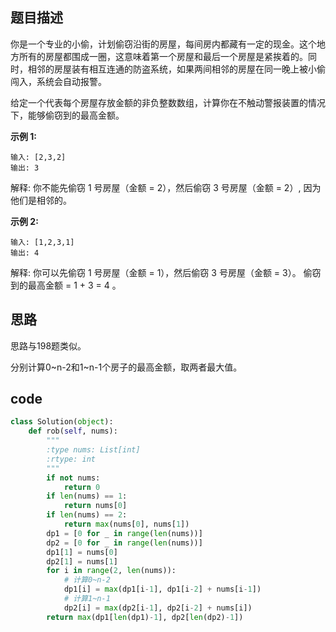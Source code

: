 ## 题目描述

你是一个专业的小偷，计划偷窃沿街的房屋，每间房内都藏有一定的现金。这个地方所有的房屋都围成一圈，这意味着第一个房屋和最后一个房屋是紧挨着的。同时，相邻的房屋装有相互连通的防盗系统，如果两间相邻的房屋在同一晚上被小偷闯入，系统会自动报警。

给定一个代表每个房屋存放金额的非负整数数组，计算你在不触动警报装置的情况下，能够偷窃到的最高金额。

**示例 1:**

    输入: [2,3,2]
    输出: 3
解释: 你不能先偷窃 1 号房屋（金额 = 2），然后偷窃 3 号房屋（金额 = 2）, 因为他们是相邻的。

**示例 2:**

    输入: [1,2,3,1]
    输出: 4
解释: 你可以先偷窃 1 号房屋（金额 = 1），然后偷窃 3 号房屋（金额 = 3）。
     偷窃到的最高金额 = 1 + 3 = 4 。
     
## 思路

思路与198题类似。

分别计算0~n-2和1~n-1个房子的最高金额，取两者最大值。


## code

```python
class Solution(object):
    def rob(self, nums):
        """
        :type nums: List[int]
        :rtype: int
        """
        if not nums:
            return 0
        if len(nums) == 1:
            return nums[0]
        if len(nums) == 2:
            return max(nums[0], nums[1])
        dp1 = [0 for _ in range(len(nums))]
        dp2 = [0 for _ in range(len(nums))]
        dp1[1] = nums[0]
        dp2[1] = nums[1]
        for i in range(2, len(nums)):
            # 计算0~n-2
            dp1[i] = max(dp1[i-1], dp1[i-2] + nums[i-1])
            # 计算1~n-1
            dp2[i] = max(dp2[i-1], dp2[i-2] + nums[i])
        return max(dp1[len(dp1)-1], dp2[len(dp2)-1])
```